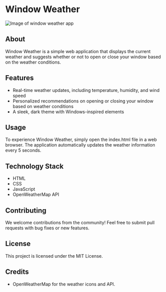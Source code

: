 # Window Weather

![Image of window weather app](https://github.com/TaxPRiNTER/Window-Weather/assets/146424699/859dc26e-3669-4a3b-9b9e-cd2979750d9a)

## About

Window Weather is a simple web application that displays the current weather and suggests whether or not to open or close your window based on the weather conditions.

## Features

* Real-time weather updates, including temperature, humidity, and wind speed
* Personalized recommendations on opening or closing your window based on weather conditions
* A sleek, dark theme with Windows-inspired elements

## Usage

To experience Window Weather, simply open the index.html file in a web browser. The application automatically updates the weather information every 5 seconds.

## Technology Stack

* HTML
* CSS
* JavaScript
* OpenWeatherMap API

## Contributing

We welcome contributions from the community! Feel free to submit pull requests with bug fixes or new features.

## License

This project is licensed under the MIT License.

## Credits

* OpenWeatherMap for the weather icons and API.
